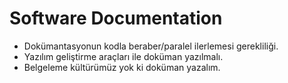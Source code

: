 # Software Documentation

- Dokümantasyonun kodla beraber/paralel ilerlemesi gerekliliği.
- Yazılım geliştirme araçları ile doküman yazılmalı.
- Belgeleme kültürümüz yok ki doküman yazalım.
